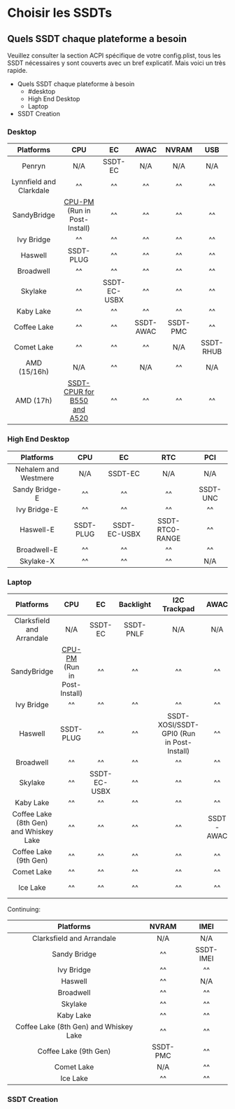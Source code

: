 # Choisir les SSDTs

## Quels SSDT chaque plateforme a besoin

Veuillez consulter la section ACPI spécifique de votre config.plist, tous les SSDT nécessaires y sont couverts avec un bref explicatif. Mais voici un très rapide.

* Quels SSDT chaque plateforme à besoin
  * \#desktop
  * High End Desktop
  * Laptop
* SSDT Creation

### Desktop

|        Platforms        |                                                                  **CPU**                                                                 |    **EC**    |  **AWAC** | **NVRAM** |  **USB**  |
| :---------------------: | :--------------------------------------------------------------------------------------------------------------------------------------: | :----------: | :-------: | :-------: | :-------: |
|          Penryn         |                                                                    N/A                                                                   |    SSDT-EC   |    N/A    |    N/A    |    N/A    |
| Lynnfield and Clarkdale |                                                                    ^^                                                                    |      ^^      |     ^^    |     ^^    |     ^^    |
|       SandyBridge       | [CPU-PM](https://dortania.github.io/OpenCore-Post-Install/universal/pm.html#sandy-and-ivy-bridge-power-management) (Run in Post-Install) |      ^^      |     ^^    |     ^^    |     ^^    |
|        Ivy Bridge       |                                                                    ^^                                                                    |      ^^      |     ^^    |     ^^    |     ^^    |
|         Haswell         |                                                                 SSDT-PLUG                                                                |      ^^      |     ^^    |     ^^    |     ^^    |
|        Broadwell        |                                                                    ^^                                                                    |      ^^      |     ^^    |     ^^    |     ^^    |
|         Skylake         |                                                                    ^^                                                                    | SSDT-EC-USBX |     ^^    |     ^^    |     ^^    |
|        Kaby Lake        |                                                                    ^^                                                                    |      ^^      |     ^^    |     ^^    |     ^^    |
|       Coffee Lake       |                                                                    ^^                                                                    |      ^^      | SSDT-AWAC |  SSDT-PMC |     ^^    |
|        Comet Lake       |                                                                    ^^                                                                    |      ^^      |     ^^    |    N/A    | SSDT-RHUB |
|       AMD (15/16h)      |                                                                    N/A                                                                   |      ^^      |    N/A    |     ^^    |    N/A    |
|        AMD (17h)        |    [SSDT-CPUR for B550 and A520](https://github.com/dortania/Getting-Started-With-ACPI/blob/master/extra-files/compiled/SSDT-CPUR.aml)   |      ^^      |     ^^    |     ^^    |     ^^    |

### High End Desktop

|       Platforms      |  **CPU**  |    **EC**    |     **RTC**     |  **PCI** |
| :------------------: | :-------: | :----------: | :-------------: | :------: |
| Nehalem and Westmere |    N/A    |    SSDT-EC   |       N/A       |    N/A   |
|    Sandy Bridge-E    |     ^^    |      ^^      |        ^^       | SSDT-UNC |
|     Ivy Bridge-E     |     ^^    |      ^^      |        ^^       |    ^^    |
|       Haswell-E      | SSDT-PLUG | SSDT-EC-USBX | SSDT-RTC0-RANGE |    ^^    |
|      Broadwell-E     |     ^^    |      ^^      |        ^^       |    ^^    |
|       Skylake-X      |     ^^    |      ^^      |        ^^       |    N/A   |

### Laptop

|                Platforms               |                                                                  **CPU**                                                                 |    **EC**    | **Backlight** |              **I2C Trackpad**             |  **AWAC** |  **USB**  |  **IRQ** |
| :------------------------------------: | :--------------------------------------------------------------------------------------------------------------------------------------: | :----------: | :-----------: | :---------------------------------------: | :-------: | :-------: | :------: |
|        Clarksfield and Arrandale       |                                                                    N/A                                                                   |    SSDT-EC   |   SSDT-PNLF   |                    N/A                    |    N/A    |    N/A    | IRQ SSDT |
|               SandyBridge              | [CPU-PM](https://dortania.github.io/OpenCore-Post-Install/universal/pm.html#sandy-and-ivy-bridge-power-management) (Run in Post-Install) |      ^^      |       ^^      |                     ^^                    |     ^^    |     ^^    |    ^^    |
|               Ivy Bridge               |                                                                    ^^                                                                    |      ^^      |       ^^      |                     ^^                    |     ^^    |     ^^    |    ^^    |
|                 Haswell                |                                                                 SSDT-PLUG                                                                |      ^^      |       ^^      | SSDT-XOSI/SSDT-GPI0 (Run in Post-Install) |     ^^    |     ^^    |    ^^    |
|                Broadwell               |                                                                    ^^                                                                    |      ^^      |       ^^      |                     ^^                    |     ^^    |     ^^    |    ^^    |
|                 Skylake                |                                                                    ^^                                                                    | SSDT-EC-USBX |       ^^      |                     ^^                    |     ^^    |     ^^    |    N/A   |
|                Kaby Lake               |                                                                    ^^                                                                    |      ^^      |       ^^      |                     ^^                    |     ^^    |     ^^    |    ^^    |
| Coffee Lake (8th Gen) and Whiskey Lake |                                                                    ^^                                                                    |      ^^      |       ^^      |                     ^^                    | SSDT-AWAC |     ^^    |    ^^    |
|          Coffee Lake (9th Gen)         |                                                                    ^^                                                                    |      ^^      |       ^^      |                     ^^                    |     ^^    |     ^^    |    ^^    |
|               Comet Lake               |                                                                    ^^                                                                    |      ^^      |       ^^      |                     ^^                    |     ^^    |     ^^    |    ^^    |
|                Ice Lake                |                                                                    ^^                                                                    |      ^^      |       ^^      |                     ^^                    |     ^^    | SSDT-RHUB |    ^^    |

Continuing:

|                Platforms               | **NVRAM** |  **IMEI** |
| :------------------------------------: | :-------: | :-------: |
|        Clarksfield and Arrandale       |    N/A    |    N/A    |
|              Sandy Bridge              |     ^^    | SSDT-IMEI |
|               Ivy Bridge               |     ^^    |     ^^    |
|                 Haswell                |     ^^    |    N/A    |
|                Broadwell               |     ^^    |     ^^    |
|                 Skylake                |     ^^    |     ^^    |
|                Kaby Lake               |     ^^    |     ^^    |
| Coffee Lake (8th Gen) and Whiskey Lake |     ^^    |     ^^    |
|          Coffee Lake (9th Gen)         |  SSDT-PMC |     ^^    |
|               Comet Lake               |    N/A    |     ^^    |
|                Ice Lake                |     ^^    |     ^^    |

### SSDT Creation

